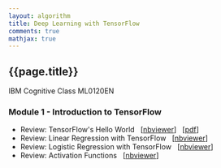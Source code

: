 ```yaml
---
layout: algorithm
title: Deep Learning with TensorFlow
comments: true
mathjax: true
---
```


## {{page.title}}
IBM Cognitive Class ML0120EN

### Module $\boldsymbol{1}$ - Introduction to TensorFlow
+ Review: TensorFlow's Hello World
&nbsp; [[nbviewer](http://nbviewer.jupyter.org/github/shevapato2008/IBM_ML0120EN/blob/master/ML0120EN-1.1-Review-TensorFlow-Hello-World.ipynb)]
&nbsp; [[pdf]({{site.baseurl}}/algorithms/machinelearning/dltf/pdfs/1-1.pdf)]<br>
+ Review: Linear Regression with TensorFlow
&nbsp; [[nbviewer](http://nbviewer.jupyter.org/github/shevapato2008/IBM_ML0120EN/blob/master/ML0120EN-1.2-Review-LinearRegressionwithTensorFlow.ipynb)]
+ Review: Logistic Regression with TensorFlow
&nbsp; [[nbviewer](http://nbviewer.jupyter.org/github/shevapato2008/IBM_ML0120EN/blob/master/ML0120EN-1.3-Review-LogisticRegressionwithTensorFlow.ipynb)]
+ Review: Activation Functions
&nbsp; [[nbviewer](http://nbviewer.jupyter.org/github/shevapato2008/IBM_ML0120EN/blob/master/ML0120EN-1.4-Review-ActivationFunctions.ipynb)]


<br><br>

